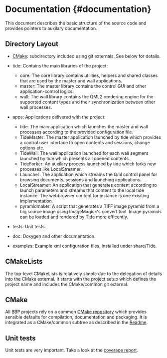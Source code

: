 Documentation {#documentation}
============

This document describes the basic structure of the source code and provides
pointers to auxilary documentation.

## Directory Layout

* [CMake](https://github.com/Eyescale/CMake#readme): subdirectory
  included using git externals. See below for details.
* tide: Contains the main libraries of the project:
  * core: The core library contains utilities, helpers and shared classes that
          are used by the master and wall applications.
  * master: The master library contains the control GUI and other
            application-control logics.
  * wall: The wall library contains the QML2 rendering engine for the supported
          content types and their synchronization between other wall processes.
* apps: Applications delivered with the project:
  * tide: The main application which launches the master and wall processes
          according to the provided configuration file.
  * TideMaster: The master application launched by tide which provides a control
                user interface to open contents and sessions, change options etc.
  * TideWall: The wall application launched for each wall segment launched by
              tide which presents all opened contents.
  * TideForker: An auxilary process launched by tide which forks new processes
                like LocalStreamer.
  * Launcher: The application which streams the Qml control panel for browsing
              documents, sessions and launching applications.
  * LocalStreamer: An application that generates content according to launch
                   parameters and streams that content to the local tide
                   instance. The webbrowser content for instance is one
                   exisiting implementation.
  * pyramidmaker: A script that generates a TIFF image pyramid from a big
                  source image using ImageMagick's convert tool. Image pyramids
                  can be loaded and rendered by Tide more efficently.

* tests: Unit tests.
* doc: Doxygen and other documentation.
* examples: Example xml configuration files, installed under share/Tide.

## CMakeLists

The top-level CMakeLists is relatively simple due to the delegation of
details into the CMake external. It starts with the project setup which
defines the project name and includes the CMake/common git external.

## CMake

All BBP projects rely on a common
[CMake repository](https://github.com/Eyescale/CMake) which provides
sensible defaults for compilation, documentation and packaging. It is
integrated as a CMake/common subtree as described in the
[Readme](https://github.com/Eyescale/CMake#readme).

## Unit tests

Unit tests are very important. Take a look at the
[coverage report](CoverageReport/index.html).
